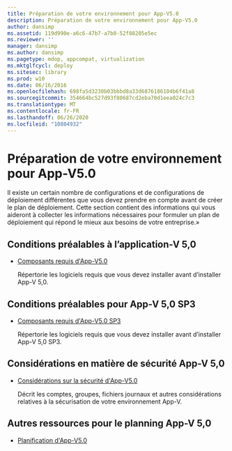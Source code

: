 ```yaml
---
title: Préparation de votre environnement pour App-V5.0
description: Préparation de votre environnement pour App-V5.0
author: dansimp
ms.assetid: 119d990e-a6c6-47b7-a7b0-52f88205e5ec
ms.reviewer: ''
manager: dansimp
ms.author: dansimp
ms.pagetype: mdop, appcompat, virtualization
ms.mktglfcycl: deploy
ms.sitesec: library
ms.prod: w10
ms.date: 06/16/2016
ms.openlocfilehash: 698fa5d3230b03bbbd8a33d6876186104b6f41a8
ms.sourcegitcommit: 354664bc527d93f80687cd2eba70d1eea024c7c3
ms.translationtype: MT
ms.contentlocale: fr-FR
ms.lasthandoff: 06/26/2020
ms.locfileid: "10804932"
---
```

# Préparation de votre environnement pour App-V5.0


Il existe un certain nombre de configurations et de configurations de déploiement différentes que vous devez prendre en compte avant de créer le plan de déploiement. Cette section contient des informations qui vous aideront à collecter les informations nécessaires pour formuler un plan de déploiement qui répond le mieux aux besoins de votre entreprise.»

## Conditions préalables à l’application-V 5,0


-   [Composants requis d'App-V5.0](app-v-50-prerequisites.md)

    Répertorie les logiciels requis que vous devez installer avant d’installer App-V 5,0.

## Conditions préalables pour App-V 5,0 SP3


-   [Composants requis d'App-V5.0 SP3](app-v-50-sp3-prerequisites.md)

    Répertorie les logiciels requis que vous devez installer avant d’installer App-V 5,0 SP3.

## Considérations en matière de sécurité App-V 5,0


-   [Considérations sur la sécurité d'App-V5.0](app-v-50-security-considerations.md)

    Décrit les comptes, groupes, fichiers journaux et autres considérations relatives à la sécurisation de votre environnement App-V.






## <a href="" id="other-resources-for-app-v-5-0-planning-"></a>Autres ressources pour le planning App-V 5,0


-   [Planification d'App-V5.0](planning-for-app-v-50-rc.md)

 

 





